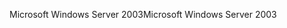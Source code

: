 <span data-ttu-id="6fb67-101">Microsoft Windows Server 2003</span><span class="sxs-lookup"><span data-stu-id="6fb67-101">Microsoft Windows Server 2003</span></span>